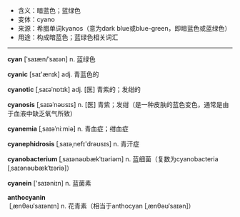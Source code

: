 - <span class="definition">含义：暗蓝色；蓝绿色</span>
- <span class="definition">变体：cyano</span>
- <span class="definition">来源：希腊单词kyanos（意为dark blue或blue-green，即暗蓝色或蓝绿色）</span>
- <span class="definition">用途：构成暗蓝色；蓝绿色相关词汇</span>

---

<span class="vocabulary">**cyan**</span> [ˈsaɪæn/ˈsaɪən] n. 蓝绿色

<span class="vocabulary">**cyanic**</span> [saɪ'ænɪk] adj. 青蓝色的

<span class="vocabulary">**cyanotic**</span> [ˌsaɪəˈnɒtɪk] adj. [医] 青紫的；发绀的

<span class="vocabulary">**cyanosis**</span> [ˌsaɪəˈnəʊsɪs] n. [医] 青紫；发绀（是一种皮肤的蓝色变色，通常是由于血液中缺乏氧气所致）

<span class="vocabulary">**cyanemia**</span> [ˌsaɪəˈniːmiə] n. 青血症；绀血症

<span class="vocabulary">**cyanephidrosis**</span> [ˌsaɪәˌnefɪ'drəʊsɪs] n. 青汗症

<span class="vocabulary">**cyanobacterium**</span> [ˌsaɪənəʊbækˈtɪəriəm] n. 蓝细菌（复数为cyanobacteria [ˌsaɪənəʊbækˈtɪəriə]）

<span class="vocabulary">**cyanein**</span> ['saɪəniɪn] n. 蓝菌素

<span class="vocabulary">**anthocyanin**</span> [ˌænθəʊˈsaɪənɪn] n. 花青素（相当于anthocyan [ˌænθəʊˈsaɪən]）

